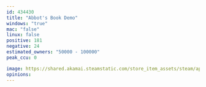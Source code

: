 ```yaml
---
id: 434430
title: "Abbot's Book Demo"
windows: "true"
mac: "false"
linux: false
positive: 181
negative: 24
estimated_owners: "50000 - 100000"
peak_ccu: 0

image: https://shared.akamai.steamstatic.com/store_item_assets/steam/apps/434430/header.jpg?t=1478550281
opinions:
---
```

